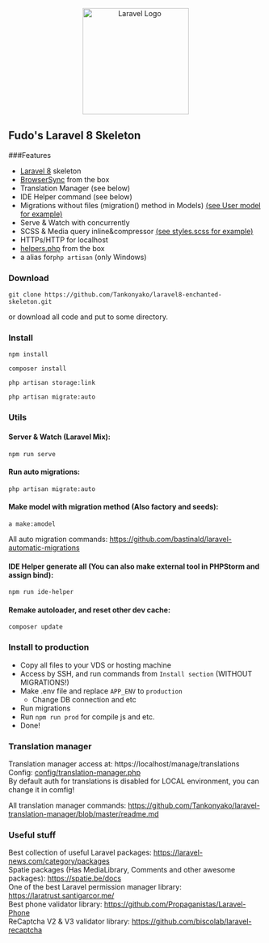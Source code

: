 <p align="center"><a href="https://laravel.com" target="_blank"><img src="https://raw.githubusercontent.com/laravel/art/master/logo-lockup/5%20SVG/2%20CMYK/1%20Full%20Color/laravel-logolockup-cmyk-red.svg" width="210" alt="Laravel Logo"></a></p>

## Fudo's Laravel 8 Skeleton
###Features
* [Laravel 8](https://github.com/laravel/laravel/tree/8.x) skeleton
* [BrowserSync](https://browsersync.io/) from the box
* Translation Manager (see below)
* IDE Helper command (see below)
* Migrations without files (migration() method in Models) [(see User model for example)](app/Models/User.php)
* Serve & Watch with concurrently
* SCSS & Media query inline&compressor [(see styles.scss for example)](resources/scss/styles.scss)
* HTTPs/HTTP for localhost
* [helpers.php](app/helpers.php) from the box
* a alias for`php artisan` (only Windows)

### Download
```
git clone https://github.com/Tankonyako/laravel8-enchanted-skeleton.git
```
or download all code and put to some directory.
### Install
```
npm install
```
```
composer install
```
```
php artisan storage:link
```
```
php artisan migrate:auto
```
### Utils
#### Server & Watch (Laravel Mix):
```
npm run serve
```

#### Run auto migrations:
```
php artisan migrate:auto
```

#### Make model with migration method (Also factory and seeds):
```
a make:amodel
```
All auto migration commands: https://github.com/bastinald/laravel-automatic-migrations

#### IDE Helper generate all (You can also make external tool in PHPStorm and assign bind):
```
npm run ide-helper
```

#### Remake autoloader, and reset other dev cache:
```
composer update
```

### Install to production
* Copy all files to your VDS or hosting machine
* Access by SSH, and run commands from `Install section` (WITHOUT MIGRATIONS!)
* Make .env file and replace `APP_ENV` to `production`
  * Change DB connection and etc
* Run migrations
* Run `npm run prod` for compile js and etc.
* Done!

### Translation manager
Translation manager access at: https://localhost/manage/translations <br>
Config: [config/translation-manager.php](config/translation-manager.php) <br>
By default auth for translations is disabled for LOCAL environment, you can change it in comfig! <br>

All translation manager commands: https://github.com/Tankonyako/laravel-translation-manager/blob/master/readme.md

### Useful stuff
Best collection of useful Laravel packages: https://laravel-news.com/category/packages <br>
Spatie packages (Has MediaLibrary, Comments and other awesome packages): https://spatie.be/docs <br>
One of the best Laravel permission manager library: https://laratrust.santigarcor.me/ <br>
Best phone validator library: https://github.com/Propaganistas/Laravel-Phone <br>
ReCaptcha V2 & V3 validator library: https://github.com/biscolab/laravel-recaptcha <br>
